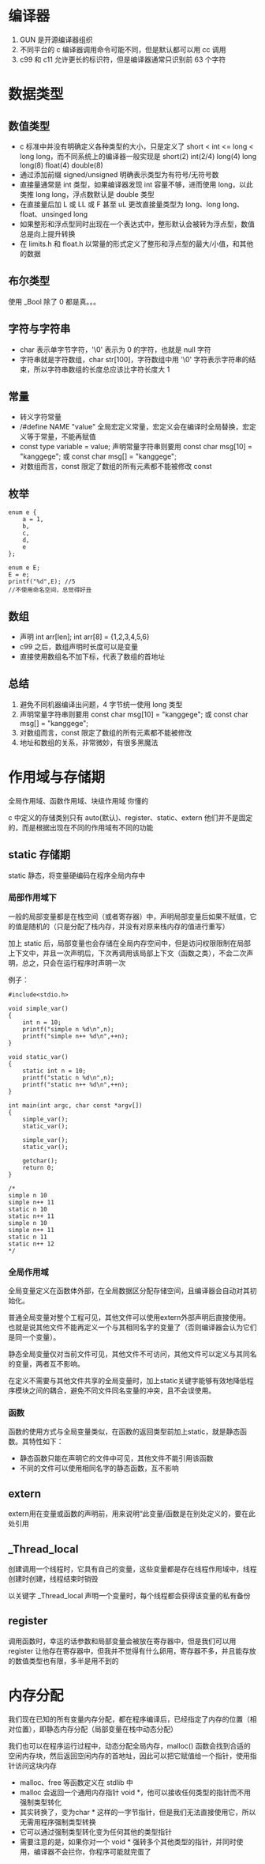 # 编译器

1. GUN 是开源编译器组织
2. 不同平台的 c 编译器调用命令可能不同，但是默认都可以用 cc 调用
3. c99 和 c11 允许更长的标识符，但是编译器通常只识别前 63 个字符

# 数据类型

## 数值类型

- c 标准中并没有明确定义各种类型的大小，只是定义了 short < int <= long < long long，而不同系统上的编译器一般实现是 short(2) int(2/4) long(4) long long(8) float(4) double(8)
- 通过添加前缀 signed/unsigned 明确表示类型为有符号/无符号数
- 直接量通常是 int 类型，如果编译器发现 int 容量不够，进而使用 long，以此类推 long long，浮点数默认是 double 类型
- 在直接量后加 L 或 LL 或 F 甚至 uL 更改直接量类型为 long、long long、float、unsinged long
- 如果整形和浮点型同时出现在一个表达式中，整形默认会被转为浮点型，数值总是向上提升转换
- 在 limits.h 和 float.h 以常量的形式定义了整形和浮点型的最大/小值，和其他的数据

## 布尔类型

使用 _Bool 
除了 0 都是真。。。

## 字符与字符串

- char 表示单字节字符，'\0' 表示为 0 的字符，也就是 null 字符
- 字符串就是字符数组，char str[100]，字符数组中用 '\0' 字符表示字符串的结束，所以字符串数组的长度总应该比字符长度大 1

## 常量

- 转义字符常量
- /#define NAME "value"  全局宏定义常量，宏定义会在编译时全局替换，宏定义等于常量，不能再赋值
- const type variable = value; 声明常量字符串则要用 const char msg[10] = "kanggege"; 或 const char msg[] = "kanggege";
- 对数组而言，const 限定了数组的所有元素都不能被修改 const 

## 枚举
```
enum e {
    a = 1,
    b,
    c,
    d,
    e
};

enum e E;
E = e;
printf("%d",E); //5
//不使用命名空间，总觉得好丑
```

## 数组

- 声明 int arr[len]; int arr[8] = {1,2,3,4,5,6}
- c99 之后，数组声明时长度可以是变量
- 直接使用数组名不加下标，代表了数组的首地址

## 总结

1. 避免不同机器编译出问题，4 字节统一使用 long 类型
2. 声明常量字符串则要用 const char msg[10] = "kanggege"; 或 const char msg[] = "kanggege";
3. 对数组而言，const 限定了数组的所有元素都不能被修改
4. 地址和数组的关系，非常微妙，有很多黑魔法

# 作用域与存储期

全局作用域、函数作用域、块级作用域 你懂的

c 中定义的存储类别只有 auto(默认)、register、static、extern 他们并不是固定的，而是根据出现在不同的作用域有不同的功能

## static 存储期

static 静态，将变量硬编码在程序全局内存中

### 局部作用域下

一般的局部变量都是在栈空间（或者寄存器）中，声明局部变量后如果不赋值，它的值是随机的（只是分配了栈内存，并没有对原来栈内存的值进行重写）

加上 static 后，局部变量也会存储在全局内存空间中，但是访问权限限制在局部上下文中，并且一次声明后，下次再调用该局部上下文（函数之类），不会二次声明，总之，只会在运行程序时声明一次

例子：
```
#include<stdio.h>

void simple_var()
{
    int n = 10;
    printf("simple n %d\n",n);
    printf("simple n++ %d\n",++n);
}

void static_var()
{
    static int n = 10;
    printf("static n %d\n",n);
    printf("static n++ %d\n",++n);
}

int main(int argc, char const *argv[])
{
    simple_var();
    static_var();

    simple_var();
    static_var();

    getchar();
    return 0;
}

/*
simple n 10
simple n++ 11
static n 10
static n++ 11
simple n 10
simple n++ 11
static n 11
static n++ 12
*/

```

### 全局作用域
全局变量定义在函数体外部，在全局数据区分配存储空间，且编译器会自动对其初始化。

普通全局变量对整个工程可见，其他文件可以使用extern外部声明后直接使用。也就是说其他文件不能再定义一个与其相同名字的变量了（否则编译器会认为它们是同一个变量）。

静态全局变量仅对当前文件可见，其他文件不可访问，其他文件可以定义与其同名的变量，两者互不影响。

在定义不需要与其他文件共享的全局变量时，加上static关键字能够有效地降低程序模块之间的耦合，避免不同文件同名变量的冲突，且不会误使用。

### 函数

函数的使用方式与全局变量类似，在函数的返回类型前加上static，就是静态函数。其特性如下：

- 静态函数只能在声明它的文件中可见，其他文件不能引用该函数
- 不同的文件可以使用相同名字的静态函数，互不影响

## extern

extern用在变量或函数的声明前，用来说明“此变量/函数是在别处定义的，要在此处引用

## _Thread_local

创建调用一个线程时，它具有自己的变量，这些变量都是存在线程作用域中，线程创建时创建，线程结束时销毁

以关键字 _Thread_local 声明一个变量时，每个线程都会获得该变量的私有备份

## register

调用函数时，幸运的话参数和局部变量会被放在寄存器中，但是我们可以用 register 让他存在寄存器中，但我并不觉得有什么卵用，寄存器不多，并且能存放的数值类型也有限，多半是用不到的

# 内存分配

我们现在已知的所有变量内存分配，都在程序编译后，已经指定了内存的位置（相对位置），即静态内存分配（局部变量在栈中动态分配）

我们也可以在程序运行过程中，动态分配全局内存，malloc() 函数会找到合适的空闲内存块，然后返回空闲内存的首地址，因此可以把它赋值给一个指针，使用指针访问这块内存

- malloc、free 等函数定义在 stdlib 中
- malloc 会返回一个通用内存指针 void \*，他可以接收任何类型的指针而不用强制类型转化
- 其实转换了，变为char \* 这样的一字节指针，但是我们无法直接使用它，所以无需用程序强制类型转换 
- 它可以通过强制类型转化变为任何其他的类型指针
- 需要注意的是，如果你对一个 void * 强转多个其他类型的指针，并同时使用，编译器不会拦你，你程序可能就完蛋了


